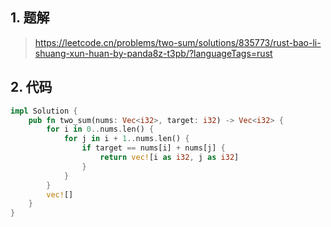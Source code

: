 ## 1. 题解
> https://leetcode.cn/problems/two-sum/solutions/835773/rust-bao-li-shuang-xun-huan-by-panda8z-t3pb/?languageTags=rust

## 2. 代码
```rust
impl Solution {
    pub fn two_sum(nums: Vec<i32>, target: i32) -> Vec<i32> {
        for i in 0..nums.len() {
            for j in i + 1..nums.len() {
                if target == nums[i] + nums[j] {
                    return vec![i as i32, j as i32]
                }
            }
        }
        vec![]
    }
}
```